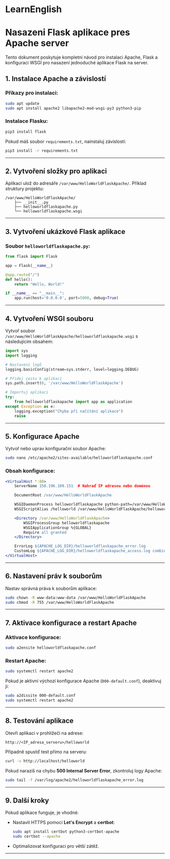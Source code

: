 # LearnEnglish

# Nasazeni Flask aplikace pres Apache server

Tento dokument poskytuje kompletní návod pro instalaci Apache, Flask a konfiguraci WSGI pro nasazení jednoduché aplikace Flask na server.

## **1. Instalace Apache a závislostí**

### **Příkazy pro instalaci:**
```bash
sudo apt update
sudo apt install apache2 libapache2-mod-wsgi-py3 python3-pip
```

### **Instalace Flasku:**
```bash
pip3 install flask
```

Pokud máš soubor `requirements.txt`, nainstaluj závislosti:
```bash
pip3 install -r requirements.txt
```

---

## **2. Vytvoření složky pro aplikaci**

Aplikaci ulož do adresáře `/var/www/HelloWorldFlaskApache/`. Příklad struktury projektu:
```
/var/www/HelloWorldFlaskApache/
    ├── __init__.py
    ├── helloworldflaskapache.py
    └── helloworldflaskapache.wsgi
```

---

## **3. Vytvoření ukázkové Flask aplikace**

### **Soubor `helloworldflaskapache.py`:**
```python
from flask import Flask

app = Flask(__name__)

@app.route("/")
def hello():
    return "Hello, World!"

if __name__ == "__main__":
    app.run(host='0.0.0.0', port=5000, debug=True)
```

---

## **4. Vytvoření WSGI souboru**

Vytvoř soubor `/var/www/HelloWorldFlaskApache/helloworldflaskapache.wsgi` s následujícím obsahem:

```python
import sys
import logging

# Nastavení logů
logging.basicConfig(stream=sys.stderr, level=logging.DEBUG)

# Přidej cestu k aplikaci
sys.path.insert(0, '/var/www/HelloWorldFlaskApache')

# Importuj aplikaci
try:
    from helloworldflaskapache import app as application
except Exception as e:
    logging.exception("Chyba při načítání aplikace")
    raise
```

---

## **5. Konfigurace Apache**

Vytvoř nebo uprav konfigurační soubor Apache:

```bash
sudo nano /etc/apache2/sites-available/helloworldflaskapache.conf
```

### **Obsah konfigurace:**
```apache
<VirtualHost *:80>
    ServerName 158.196.109.151  # Nahraď IP adresou nebo doménou

    DocumentRoot /var/www/HelloWorldFlaskApache

    WSGIDaemonProcess helloworldflaskapache python-path=/var/www/HelloWorldFlaskApache
    WSGIScriptAlias /helloworld /var/www/HelloWorldFlaskApache/helloworldflaskapache.wsgi

    <Directory /var/www/HelloWorldFlaskApache>
        WSGIProcessGroup helloworldflaskapache
        WSGIApplicationGroup %{GLOBAL}
        Require all granted
    </Directory>

    ErrorLog ${APACHE_LOG_DIR}/helloworldflaskapache_error.log
    CustomLog ${APACHE_LOG_DIR}/helloworldflaskapache_access.log combined
</VirtualHost>
```

---

## **6. Nastavení práv k souborům**

Nastav správná práva k souborům aplikace:

```bash
sudo chown -R www-data:www-data /var/www/HelloWorldFlaskApache
sudo chmod -R 755 /var/www/HelloWorldFlaskApache
```

---

## **7. Aktivace konfigurace a restart Apache**

### **Aktivace konfigurace:**
```bash
sudo a2ensite helloworldflaskapache.conf
```

### **Restart Apache:**
```bash
sudo systemctl restart apache2
```

Pokud je aktivní výchozí konfigurace Apache (`000-default.conf`), deaktivuj ji:
```bash
sudo a2dissite 000-default.conf
sudo systemctl restart apache2
```

---

## **8. Testování aplikace**

Otevři aplikaci v prohlížeči na adrese:
```
http://<IP_adresa_serveru>/helloworld
```

Případně spustď test přímo na serveru:
```bash
curl -v http://localhost/helloworld
```

Pokud narazíš na chybu **500 Internal Server Error**, zkontroluj logy Apache:
```bash
sudo tail -f /var/log/apache2/helloworldflaskapache_error.log
```

---

## **9. Další kroky**

Pokud aplikace funguje, je vhodné:
- Nastavit HTTPS pomocí **Let's Encrypt** a **certbot**:
  ```bash
  sudo apt install certbot python3-certbot-apache
  sudo certbot --apache
  ```
- Optimalizovat konfiguraci pro větší zátěž.

---
